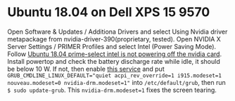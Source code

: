 # Ubuntu 18.04 on Dell XPS 15 9570

Open Software & Updates / Additiona Drivers and select Using Nvidia driver metapackage from nvidia-driver-390(proprietary, tested).
Open NVIDIA X Server Settings / PRIMER Profiles and select Intel (Power Saving Mode).
Follow [Ubuntu 18.04 prime-select intel is not powering off the nvidia card](https://github.com/stockmind/dell-xps-9560-ubuntu-respin/issues/8). Install powertop and check the battery discharge rate while idle, it should be below 10 W. If not, then enable [this service](https://github.com/stockmind/dell-xps-9560-ubuntu-respin/blob/master/services/gpuoff.service) and put `GRUB_CMDLINE_LINUX_DEFAULT="quiet acpi_rev_override=1 i915.modeset=1 nouveau.modeset=0 nvidia-drm.modeset=1"` into `/etc/default/grub`, then run `$ sudo update-grub`. This `nvidia-drm.modeset=1` fixes the screen tearing.
